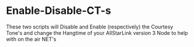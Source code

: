 # Enable-Disable-CT-s
These two scripts will Disable and Enable (respectively) the Courtesy Tone's and change the Hangtime of your AllStarLink version 3 Node to help with on the air NET's
